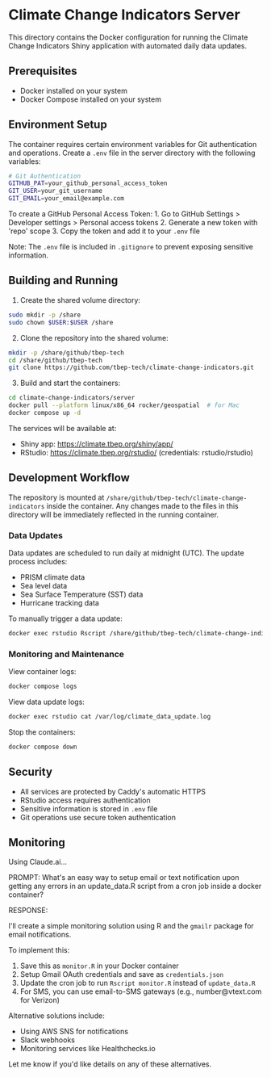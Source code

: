 # Climate Change Indicators Server

This directory contains the Docker configuration for running the Climate Change Indicators Shiny application with automated daily data updates.

## Prerequisites

-   Docker installed on your system
-   Docker Compose installed on your system

## Environment Setup

The container requires certain environment variables for Git authentication and operations. Create a `.env` file in the server directory with the following variables:

``` bash
# Git Authentication
GITHUB_PAT=your_github_personal_access_token
GIT_USER=your_git_username
GIT_EMAIL=your_email@example.com
```

To create a GitHub Personal Access Token: 1. Go to GitHub Settings \> Developer settings \> Personal access tokens 2. Generate a new token with 'repo' scope 3. Copy the token and add it to your `.env` file

Note: The `.env` file is included in `.gitignore` to prevent exposing sensitive information.

## Building and Running

1.  Create the shared volume directory:

``` bash
sudo mkdir -p /share
sudo chown $USER:$USER /share
```

2.  Clone the repository into the shared volume:

``` bash
mkdir -p /share/github/tbep-tech
cd /share/github/tbep-tech
git clone https://github.com/tbep-tech/climate-change-indicators.git
```

3.  Build and start the containers:

``` bash
cd climate-change-indicators/server
docker pull --platform linux/x86_64 rocker/geospatial  # for Mac
docker compose up -d
```

The services will be available at:

-   Shiny app: https://climate.tbep.org/shiny/app/
-   RStudio: https://climate.tbep.org/rstudio/ (credentials: rstudio/rstudio)

## Development Workflow

The repository is mounted at `/share/github/tbep-tech/climate-change-indicators` inside the container. Any changes made to the files in this directory will be immediately reflected in the running container.

### Data Updates

Data updates are scheduled to run daily at midnight (UTC). The update process includes:

-   PRISM climate data
-   Sea level data
-   Sea Surface Temperature (SST) data
-   Hurricane tracking data

To manually trigger a data update:

``` bash
docker exec rstudio Rscript /share/github/tbep-tech/climate-change-indicators/server/update_data.R
```

### Monitoring and Maintenance

View container logs:

``` bash
docker compose logs
```

View data update logs:

``` bash
docker exec rstudio cat /var/log/climate_data_update.log
```

Stop the containers:

``` bash
docker compose down
```

## Security

-   All services are protected by Caddy's automatic HTTPS
-   RStudio access requires authentication
-   Sensitive information is stored in `.env` file
-   Git operations use secure token authentication

## Monitoring

Using Claude.ai...

PROMPT: What's an easy way to setup email or text notification upon getting any errors in an update_data.R script from a cron job inside a docker container?

RESPONSE:

I'll create a simple monitoring solution using R and the `gmailr` package for email notifications.

To implement this:

1.  Save this as `monitor.R` in your Docker container
2.  Setup Gmail OAuth credentials and save as `credentials.json`
3.  Update the cron job to run `Rscript monitor.R` instead of `update_data.R`
4.  For SMS, you can use email-to-SMS gateways (e.g., number\@vtext.com for Verizon)

Alternative solutions include:

-   Using AWS SNS for notifications
-   Slack webhooks
-   Monitoring services like Healthchecks.io

Let me know if you'd like details on any of these alternatives.
